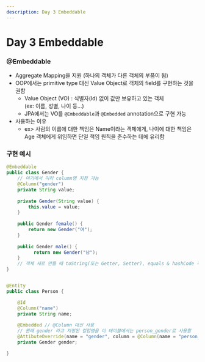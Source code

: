 ```yaml
---
description: Day 3 Embeddable
---
```


# Day 3 Embeddable

### @Embeddable

* Aggregate Mapping을 지원 (하나의 객체가 다른 객체의 부품이 됨)
* OOP에서는 primitive type 대신 Value Object로 객체의 field를 구현하는 것을 권함
  * Value Object (VO) : 식별자(Id) 없이 값만 보유하고 있는 객체\
    (ex: 이름, 성별, 나이 등...)
  * JPA에서는 VO를 `@Embeddable`과 `@Embedded` annotation으로 구현 가능
* 사용하는 이유
  * ex> 사람의 이름에 대한 책임은 Name이라는 객체에게, 나이에 대한 책임은 Age 객체에게 위임하면 단일 책임 원칙을 준수하는 데에 유리함

### 구현 예시

```java
@Embeddable
public class Gender {
    // 여기에서 미리 column명 지정 가능
    @Column("gender")
    private String value;
    
    private Gender(String value) {
        this.value = value;
    } 
    
    public Gender female() {
        return new Gender("여");
    }
    
    public Gender male() {
          return new Gender("남");
    }
    // 객체 새로 만들 때 toString(또는 Getter, Setter), equals & hashCode 추가해주기
}


@Entity
public class Person {

    @Id
    @Column("name")
    private String name;
    
    @Embedded // @Column 대신 사용
    // 원래 gender 라고 지정된 컬럼명을 이 테이블에서는 person_gender로 사용함
    @AttibuteOverride(name = "gender", column = @Column(name = "person_gender"))
    private Gender gender;

}
```
